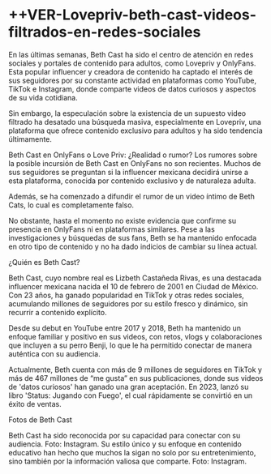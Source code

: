# ++VER-Lovepriv-beth-cast-videos-filtrados-en-redes-sociales

En las últimas semanas, Beth Cast ha sido el centro de atención en redes sociales y portales de contenido para adultos, como Lovepriv y OnlyFans. Esta popular influencer y creadora de contenido ha captado el interés de sus seguidores por su constante actividad en plataformas como YouTube, TikTok e Instagram, donde comparte videos de datos curiosos y aspectos de su vida cotidiana.

Sin embargo, la especulación sobre la existencia de un supuesto video filtrado ha desatado una búsqueda masiva, especialmente en Lovepriv, una plataforma que ofrece contenido exclusivo para adultos y ha sido tendencia últimamente.

Beth Cast en OnlyFans o Love Priv: ¿Realidad o rumor?
Los rumores sobre la posible incursión de Beth Cast en OnlyFans no son recientes. Muchos de sus seguidores se preguntan si la influencer mexicana decidirá unirse a esta plataforma, conocida por contenido exclusivo y de naturaleza adulta.

Además, se ha comenzado a difundir el rumor de un video íntimo de Beth Cats, lo cual es completamente falso.

No obstante, hasta el momento no existe evidencia que confirme su presencia en OnlyFans ni en plataformas similares. Pese a las investigaciones y búsquedas de sus fans, Beth se ha mantenido enfocada en otro tipo de contenido y no ha dado indicios de cambiar su línea actual.

¿Quién es Beth Cast?

Beth Cast, cuyo nombre real es Lizbeth Castañeda Rivas, es una destacada influencer mexicana nacida el 10 de febrero de 2001 en Ciudad de México. Con 23 años, ha ganado popularidad en TikTok y otras redes sociales, acumulando millones de seguidores por su estilo fresco y dinámico, sin recurrir a contenido explícito.


Desde su debut en YouTube entre 2017 y 2018, Beth ha mantenido un enfoque familiar y positivo en sus videos, con retos, vlogs y colaboraciones que incluyen a su perro Benji, lo que le ha permitido conectar de manera auténtica con su audiencia.


Actualmente, Beth cuenta con más de 9 millones de seguidores en TikTok y más de 467 millones de “me gusta” en sus publicaciones, donde sus videos de 'datos curiosos' han ganado una gran aceptación. En 2023, lanzó su libro 'Status: Jugando con Fuego', el cual rápidamente se convirtió en un éxito de ventas.

Fotos de Beth Cast

Beth Cast ha sido reconocida por su capacidad para conectar con su audiencia.  Foto: Instagram.
Su estilo único y su enfoque en contenido educativo han hecho que muchos la sigan no solo por su entretenimiento, sino también por la información valiosa que comparte. Foto: Instagram.
